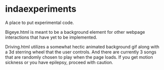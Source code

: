 # indaexperiments
A place to put experimental code.

Bigeye.html is meant to be a background element for other webpage interactions that have yet to be implemented.

Driving.html utilizes a somewhat hectic animated background gif along with a 3d sterring wheel that the user controls. And there are currently 3 songs that are randomly chosen to play when the page loads. If you get motion sickness or you have epilepsy, proceed with caution.
